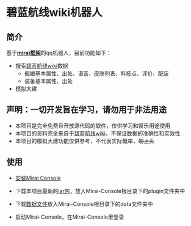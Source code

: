 # 碧蓝航线wiki机器人

## 简介

基于[**mirai框架**](https://github.com/mamoe/mirai)的qq机器人，目前功能如下：

- 搜索[碧蓝航线wiki](https://wiki.biligame.com/blhx)数据
  - 舰娘基本属性、出处、语音、皮肤列表、科技点、评价、配装
  - 装备基本属性、出处
- 模拟大建

## 声明：一切开发旨在学习，请勿用于非法用途

- 本项目是完全免费且开放源代码的软件，仅供学习和娱乐用途使用
- 本项目的资料完全来自于[碧蓝航线wiki](https://wiki.biligame.com/blhx)，不保证数据的准确性和实效性
- 本项目的模拟大建功能仅供参考，不代表实际概率，~~勿上头~~

## 使用

- [安装Mirai Console](https://github.com/mamoe/mirai/blob/dev/docs/UserManual.md)

- 下载本项目最新的[jar包](https://gitee.com/arisaka-iris/blhx-wiki-mirai-plugin/releases)，放入Mirai-Console根目录下的plugin文件夹中
- 下载[数据文件]()放入Mirai-Console根目录下的data文件夹中
- 启动Mirai-Console，在Mirai-Console里登录
